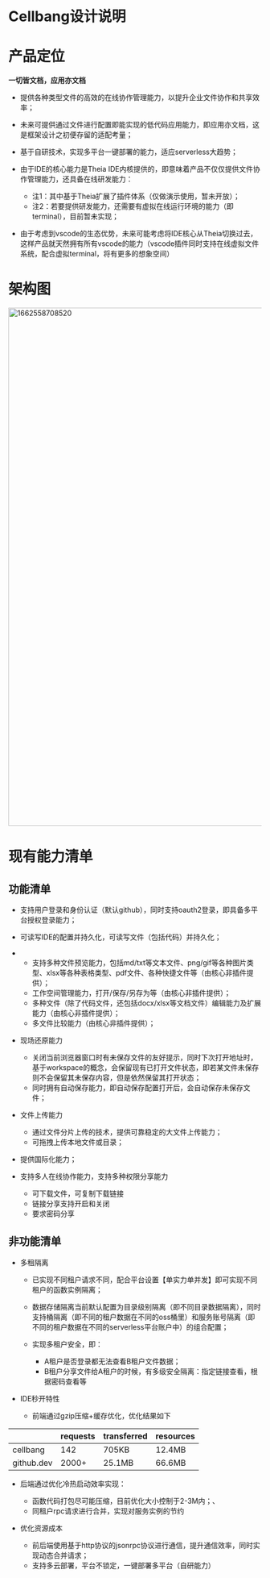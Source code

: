 # **Cellbang设计说明**

# **产品定位**

**一切皆文档，应用亦文档**

- 提供各种类型文件的高效的在线协作管理能力，以提升企业文件协作和共享效率；

- 未来可提供通过文件进行配置即能实现的低代码应用能力，即应用亦文档，这是框架设计之初便存留的适配考量；

- 基于自研技术，实现多平台一键部署的能力，适应serverless大趋势；

- 由于IDE的核心能力是Theia IDE内核提供的，即意味着产品不仅仅提供文件协作管理能力，还具备在线研发能力：

  - 注1：其中基于Theia扩展了插件体系（仅做演示使用，暂未开放）；
  - 注2：若要提供研发能力，还需要有虚拟在线运行环境的能力（即terminal），目前暂未实现；

- 由于考虑到vscode的生态优势，未来可能考虑将IDE核心从Theia切换过去，这样产品就天然拥有所有vscode的能力（vscode插件同时支持在线虚拟文件系统，配合虚拟terminal，将有更多的想象空间）


# **架构图**

<img width="1028" alt="1662558708520" src="https://user-images.githubusercontent.com/41881490/188895853-c6e6cbd2-c9ed-4ab0-9cfa-974b2476af74.png">


# **现有能力清单**

## **功能清单**

- 支持用户登录和身份认证（默认github），同时支持oauth2登录，即具备多平台授权登录能力；

- 可读写IDE的配置并持久化，可读写文件（包括代码）并持久化；

- - 支持多种文件预览能力，包括md/txt等文本文件、png/gif等各种图片类型、xlsx等各种表格类型、pdf文件、各种快捷文件等（由核心非插件提供）；
  - 工作空间管理能力，打开/保存/另存为等（由核心非插件提供）；
  - 多种文件（除了代码文件，还包括docx/xlsx等文档文件）编辑能力及扩展能力（由核心非插件提供）；
  - 多文件比较能力（由核心非插件提供）；

- 现场还原能力

  - 关闭当前浏览器窗口时有未保存文件的友好提示，同时下次打开地址时，基于workspace的概念，会保留现有已打开文件状态，即若某文件未保存则不会保留其未保存内容，但是依然保留其打开状态；
  - 同时拥有自动保存能力，即自动保存配置打开后，会自动保存未保存文件；

- 文件上传能力

  - 通过文件分片上传的技术，提供可靠稳定的大文件上传能力；
  - 可拖拽上传本地文件或目录；

- 提供国际化能力；

- 支持多人在线协作能力，支持多种权限分享能力

  - 可下载文件，可复制下载链接
  - 链接分享支持开启和关闭
  - 要求密码分享



## **非功能清单**

- 多租隔离

  - 已实现不同租户请求不同，配合平台设置【单实力单并发】即可实现不同租户的函数实例隔离；

  - 数据存储隔离当前默认配置为目录级别隔离（即不同目录数据隔离），同时支持桶隔离（即不同的租户数据在不同的oss桶里）和服务账号隔离（即不同的租户数据在不同的serverless平台账户中）的组合配置；

  - 实现多租户安全，即：

    - A租户是否登录都无法查看B租户文件数据；
    - B租户分享文件给A租户的时候，有多级安全隔离：指定链接查看，根据密码查看等

- IDE秒开特性

  - 前端通过gzip压缩+缓存优化，优化结果如下 

|            | requests | transferred | resources |
| ---------- | -------- | ----------- | --------- |
| cellbang   | 142      | 705KB       | 12.4MB    |
| github.dev | 2000+    | 25.1MB      | 66.6MB    |



  - 后端通过优化冷热启动效率实现：

    - 函数代码打包尽可能压缩，目前优化大小控制于2-3M内；、
    - 同租户rpc请求进行合并，实现对服务实例的节约

- 优化资源成本

  - 前后端使用基于http协议的jsonrpc协议进行通信，提升通信效率，同时实现动态合并请求；
  - 支持多云部署，平台不锁定，一键部署多平台（自研能力）
